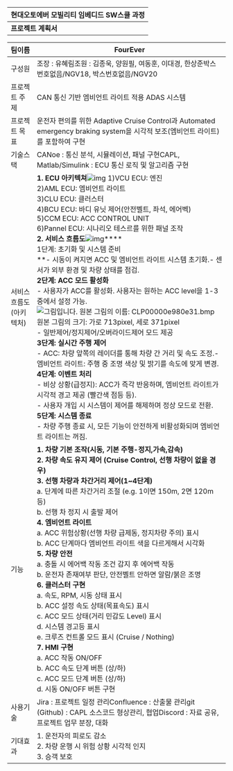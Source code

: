 | 현대오토에버 모빌리티 임베디드 SW스쿨 과정 |
| ------------------------------------------ |
| **프로젝트 계획서**                        |

| 팀이름                 | FourEver                                                     |
| ---------------------- | ------------------------------------------------------------ |
| 구성원                 | 조장 : 유혜림조원 : 김종욱, 양원필, 여동훈, 이대경, 한상준박스번호없음/NGV18, 박스번호없음/NGV20 |
| 프로젝트 주제          | CAN 통신 기반 엠비언트 라이트 적용 ADAS 시스템               |
| 프로젝트 목표          | 운전자 편의를 위한 Adaptive Cruise Control과 Automated emergency braking system을 시각적 보조(엠비언트 라이트)를 포함하여 구현 |
| 기술스택               | CANoe : 통신 분석, 시뮬레이션, 패널 구현CAPL, Matlab/Simulink : ECU 통신 로직 및 알고리즘 구현 |
| 서비스흐름도(아키텍처) | **1. ECU 아키텍쳐**![img](https://lh7-rt.googleusercontent.com/docsz/AD_4nXf4mcc6i72o2LTTl8WlsGS-UBwAKILJ8IzZ15iocYEm3TazcRmq35cG20lcAtGBOAarCym40iWWuisTzYlO-So6ZSHa1tLIIy7vJ0YEfas6dSp7DJTsi_x5cwAlMuq14lZR28eUbVYSJ0qQnYw75_Y?key=dLHJVWuJEtjflCD0eJpR-V3k) 1)VCU ECU: 엔진                  <br />2)AML ECU: 엠비언트 라이트      <br />3)CLU ECU: 클러스터               <br />4)BCU ECU: 바디 유닛 제어(안전벨트, 좌석, 에어벡)   <br />5)CCM ECU: ACC CONTROL UNIT       <br />6)Pannel ECU: 시나리오 테스르를 위한 패널 조작     <br />**2. 서비스 흐름도**![img](https://lh7-rt.googleusercontent.com/docsz/AD_4nXef6gUr4yyVbkHytUOhl0tTiP8VjQbUPof0W7gHx0IpM7TqQ8QXUjUFW5d6GV1Nc4BKAuTtlt2rN68L_KM2CaaepdYpojvtgtwokFeHM-dOi1Kyvc4cD3-ikasFooGFAkaMPLEQAmxr1iae3FZ87A?key=dLHJVWuJEtjflCD0eJpR-V3k)****<br />1단계: 초기화 및 시스템 준비<br />**- 시동이 켜지면 ACC 및 엠비언트 라이트 시스템 초기화.- 센서가 외부 환경 및 차량 상태를 점검. <br />**2단계: ACC 모드 활성화<br />**- 사용자가 ACC를 활성화. 사용자는 원하는 ACC level을 1-3 중에서 설정 가능.![그림입니다. 원본 그림의 이름: CLP00000e980e31.bmp 원본 그림의 크기: 가로 713pixel, 세로 371pixel](https://lh7-rt.googleusercontent.com/docsz/AD_4nXcz3g8vycfZlRw46jUz_VfpRG7moPPhSKn6fAxJbZmxGAGuAFHXn71XTHVc65Xhya23N0fhfOacZ1GZ6LBp9DkUeJX4UdZecPQVer_JerFNzwKmdQxmik_lKeWXVjDhrAuQnwyR5GtcF_ECKBGx_oE?key=dLHJVWuJEtjflCD0eJpR-V3k)- 일반제어/정지제어/오버라이드제어 모드 제공 **<br />3단계: 실시간 주행 제어<br />**- ACC: 차량 앞쪽의 레이더를 통해 차량 간 거리 및 속도 조정.- 엠비언트 라이트: 주행 중 조명 색상 및 밝기를 속도에 맞게 변경. **<br />4단계: 이벤트 처리<br />**- 비상 상황(급정지): ACC가 즉각 반응하며, 엠비언트 라이트가 시각적 경고 제공  (빨간색 점등 등).<br />- 사용자 개입 시 시스템이 제어를 해제하며 정상 모드로 전환. <br />**5단계: 시스템 종료**<br />- 차량 주행 종료 시, 모든 기능이 안전하게 비활성화되며 엠비언트 라이트는 꺼짐. |
| 기능                   | **1. 차량 기본 조작(시동, 기본 주행-정지,가속,감속)<br />** **2. 차량 속도 유지 제어 (Cruise Control, 선행 차량이 없을 경우)**<br /> **3. 선행 차량과 차간거리 제어(1~4단계)** <br />a. 단계에 따른 차간거리 조절 (e.g. 1이면 150m, 2면 120m 등) <br />b. 선행 차 정지 시 출발 제어 <br /> **4. 엠비언트 라이트**<br /> a. ACC 위험상황(선행 차량 급제동, 정지차량 주의) 표시 <br />b. ACC 단계마다 엠비언트 라이트 색을 다르게해서 시각화 <br />**5. 차량 안전** <br />a. 충돌 시 에어백 작동 조건 감지 후 에어백 작동  <br />b. 운전자 존재여부 판단, 안전벨트 안하면 알람/붉은 조명 <br />**6. 클러스터 구현** <br />a. 속도, RPM, 시동 상태 표시 <br />b. ACC 설정 속도 상태(목표속도) 표시<br />c. ACC 모드 상태(거리 민감도 Level) 표시   <br />d. 시스템 경고등 표시  <br />e. 크루즈 컨트롤 모드 표시 (Cruise / Nothing) <br />**7. HMI 구현** <br />a. ACC 작동 ON/OFF <br />b. ACC 속도 단계 버튼 (상/하) <br />c. ACC 모드 단계 버튼 (상/하)  <br />d. 시동 ON/OFF 버튼 구현 |
| 사용기술               | Jira : 프로젝트 일정 관리Confluence : 산출물 관리git (Github) : CAPL 소스코드 형상관리, 협업Discord : 자료 공유, 프로젝트 업무 분장, 대화 |
| 기대효과               | 1. 운전자의 피로도 감소<br />2. 차량 운행 시 위험 상황 시각적 인지<br />3. 승객 보호 |
